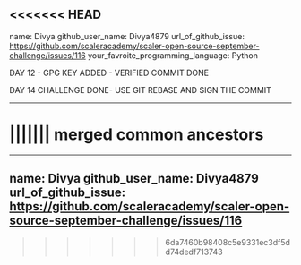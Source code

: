 <<<<<<< HEAD
---
name: Divya
github_user_name: Divya4879
url_of_github_issue: https://github.com/scaleracademy/scaler-open-source-september-challenge/issues/116
your_favroite_programming_language: Python



DAY 12 - GPG KEY ADDED - VERIFIED COMMIT DONE

DAY 14 CHALLENGE DONE- USE GIT REBASE AND SIGN THE COMMIT


---
||||||| merged common ancestors
=======
---
name: Divya
github_user_name: Divya4879
url_of_github_issue: https://github.com/scaleracademy/scaler-open-source-september-challenge/issues/116
---
>>>>>>> 6da7460b98408c5e9331ec3df5dd74dedf713743
